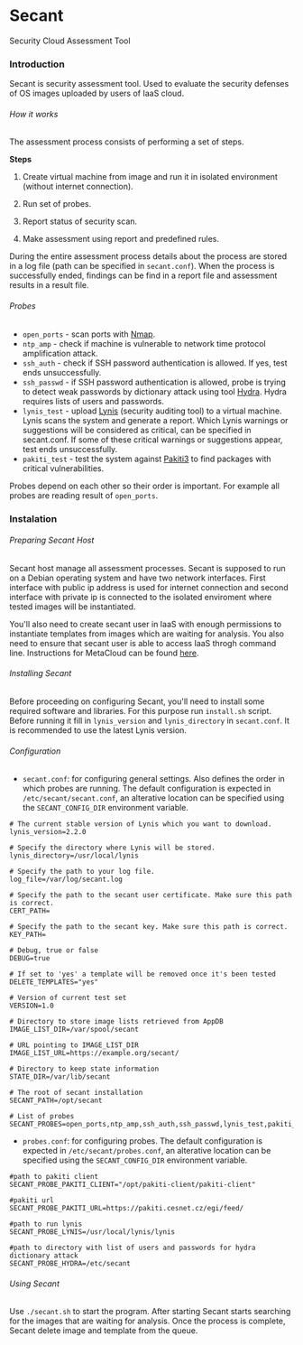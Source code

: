# Secant
Security Cloud Assessment Tool

### Introduction
Secant is security assessment tool. Used to evaluate the security defenses of OS images uploaded by users of IaaS cloud.

###### How it works
The assessment process consists of performing a set of steps.

**Steps**

1. Create virtual machine from image and run it in isolated environment (without internet connection).

2. Run set of probes.

3. Report status of security scan.

4. Make assessment using report and predefined rules.

During the entire assessment process details about the process are stored in a log file (path can be specified in `secant.conf`). When the process is successfully ended, findings can be find in a report file and assessment results in a result file.

###### Probes

- `open_ports` - scan ports with [Nmap](https://nmap.org).
- `ntp_amp` - check if machine is vulnerable to network time protocol amplification attack.
- `ssh_auth` - check if SSH password authentication is allowed. If yes, test ends unsuccessfully.
- `ssh_passwd` - if SSH password authentication is allowed, probe is trying to detect weak passwords by dictionary attack using tool [Hydra](https://github.com/vanhauser-thc/thc-hydra). Hydra requires lists of users and passwords.
- `lynis_test` - upload [Lynis](https://cisofy.com/lynis/) (security auditing tool) to a virtual machine. Lynis scans the system and generate a report. Which Lynis warnings or suggestions will be considered as critical, can be specified in secant.conf. If some of these critical warnings or suggestions appear, test ends unsuccessfully.
- `pakiti_test` - test the system against [Pakiti3](https://github.com/CESNET/pakiti3) to find packages with critical vulnerabilities.

Probes depend on each other so their order is important. For example all probes are reading result of `open_ports`.

### Instalation
###### Preparing Secant Host
Secant host manage all assessment processes.  Secant is supposed to run on a Debian operating system and have two network interfaces. First interface with public ip address is used for internet connection and second interface with private ip is connected to the isolated enviroment where tested images will be instantiated.

You'll also need to create secant user in IaaS with enough permissions to instantiate templates from images which are waiting for analysis. You also need to ensure that secant user is able to access IaaS throgh command line. Instructions for MetaCloud can be found [here](https://wiki.metacentrum.cz/wiki/MetaCloud_access_through_command_line).

###### Installing Secant
Before proceeding on configuring Secant, you'll need to install some required software and libraries. For this purpose run `install.sh` script. Before running it fill in `lynis_version` and `lynis_directory` in `secant.conf`. It is recommended to use the latest Lynis version.

###### Configuration
- `secant.conf`: for configuring general settings. Also defines the order in which probes are running. The default configuration is expected in `/etc/secant/secant.conf`, an alterative location can be specified using the `SECANT_CONFIG_DIR` environment variable.
```
# The current stable version of Lynis which you want to download.
lynis_version=2.2.0

# Specify the directory where Lynis will be stored.
lynis_directory=/usr/local/lynis

# Specify the path to your log file.
log_file=/var/log/secant.log

# Specify the path to the secant user certificate. Make sure this path is correct.
CERT_PATH=

# Specify the path to the secant key. Make sure this path is correct.
KEY_PATH=

# Debug, true or false
DEBUG=true

# If set to 'yes' a template will be removed once it's been tested
DELETE_TEMPLATES="yes"

# Version of current test set
VERSION=1.0

# Directory to store image lists retrieved from AppDB
IMAGE_LIST_DIR=/var/spool/secant

# URL pointing to IMAGE_LIST_DIR
IMAGE_LIST_URL=https://example.org/secant/

# Directory to keep state information
STATE_DIR=/var/lib/secant

# The root of secant installation
SECANT_PATH=/opt/secant

# List of probes
SECANT_PROBES=open_ports,ntp_amp,ssh_auth,ssh_passwd,lynis_test,pakiti_test
```

- `probes.conf`: for configuring probes. The default configuration is expected in `/etc/secant/probes.conf`, an alterative location can be specified using the `SECANT_CONFIG_DIR` environment variable.
```
#path to pakiti client
SECANT_PROBE_PAKITI_CLIENT="/opt/pakiti-client/pakiti-client"

#pakiti url
SECANT_PROBE_PAKITI_URL=https://pakiti.cesnet.cz/egi/feed/

#path to run lynis
SECANT_PROBE_LYNIS=/usr/local/lynis/lynis

#path to directory with list of users and passwords for hydra dictionary attack
SECANT_PROBE_HYDRA=/etc/secant
```
###### Using Secant
Use `./secant.sh` to start the program. After starting Secant starts searching for the images that are waiting for analysis. Once the process is complete, Secant delete image and template from the queue.
